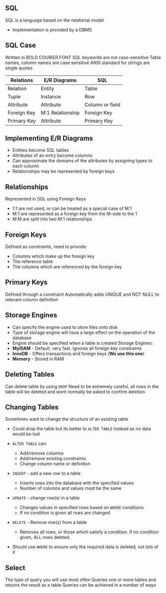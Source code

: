 ## SQL
SQL is a language based on the relational model
- Implementation is provided by a DBMS
## SQL Case
Written in BOLD COURIER FONT
SQL keywords are not case-sensitive
Table names, column names are case sensitive
ANSI standard for strings are single quotes


| Relations | E/R Diagrams | SQL |
|-----------|--------------|-----|
| Relation | Entity | Table |
| Tuple | Instance | Row |
| Attribute | Attribute | Column or field |
| Foreign Key | M:1 Relationship | Foreign Key |
| Primary Key | Attribute | Primary Key |

## Implementing E/R Diagrams
- Entities become SQL tables
- Attributes of an entry become columns
- Can approximate the domains of the attributes by assigning types to each column
- Relationships may be represented by foreign keys

## Relationships
Represented in SQL using Foreign Keys
- 1:1 are not used, or can be treated as a special case of M:1
- M:1 are represented as a foreign key from the M-side to the 1
- M:M are split into two M:1 relationships

## Foreign Keys
Defined as constraints, need to provide:
- Columns which make up the foreign key
- The reference table
- The columns which are referenced by the foreign key

## Primary Keys
Defined through a constraint
Automatically adds UNIQUE and NOT NULL to relevant column definition

## Storage Engines
- Can specify the engine used to store files onto disk
- Type of storage engine will have a large effect on the operation of the database
- Engine should be specified when a table is created
Storage Engines:
- **MyISAM** - Default, very fast. Ignores all foreign key constraints
- **InnoDB** - Offers transactions and foreign keys (**We use this one**)
- **Memory** - Stored in RAM

## Deleting Tables
Can delete table by using `DROP`
Need to be extremely careful, all rows in the table will be deleted and wont normally be asked to confirm deletion

## Changing Tables
Sometimes want to change the structure of an existing table
- Could drop the table but its better to `ALTER TABLE` instead as no data would be lost
- `ALTER TABLE` can:
	-  Add/remove columns
	-  Add/remove existing constraints
	-  Change column name or definition

- `INSERT` - add a new row to a table
	- Inserts rows into the database with the specified values
	- Number of columns and values must be the same
- `UPDATE` - change row(s) in a table
	- Changes values in specified rows based on `WHERE` conditions
	- If no condition is given all rows are changed
- `DELETE` - Remove row(s) from a table
	- Removes all rows, or those which satisfy a condition. If no condition given, ALL rows deleted.
- Should use `WHERE` to ensure only the required data is deleted, not lots of it

## Select
The type of query you will use most often
Queries one or more tables and returns the result as a table
Queries can be achieved in a number of ways